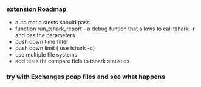 
### extension Roadmap
* auto matic stests should pass
* function run_tshark_report - a debug funtion that allows to call tshark -r  and pas the parameters
* push down time filter
* push down limit ( use tshark -c)
* use multiple file systems
* add tests tht compare fiels to tshark statistics

### try with Exchanges pcap files and see what happens


